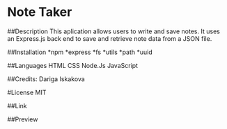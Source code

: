 # Note Taker 

##Description 
This aplication allows users to write and save notes. It uses an Express.js back end to save and retrieve note data from a JSON file.

##Installation
*npm
*express
*fs
*utils
*path
*uuid

##Languages
HTML
CSS
Node.Js
JavaScript

##Credits:
Dariga Iskakova

#License
MIT

##Link

##Preview
